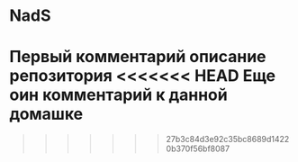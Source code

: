 # NadS
Первый комментарий описание репозитория
<<<<<<< HEAD
Еще оин комментарий к данной домашке
=======
>>>>>>> 27b3c84d3e92c35bc8689d14220b370f56bf8087
